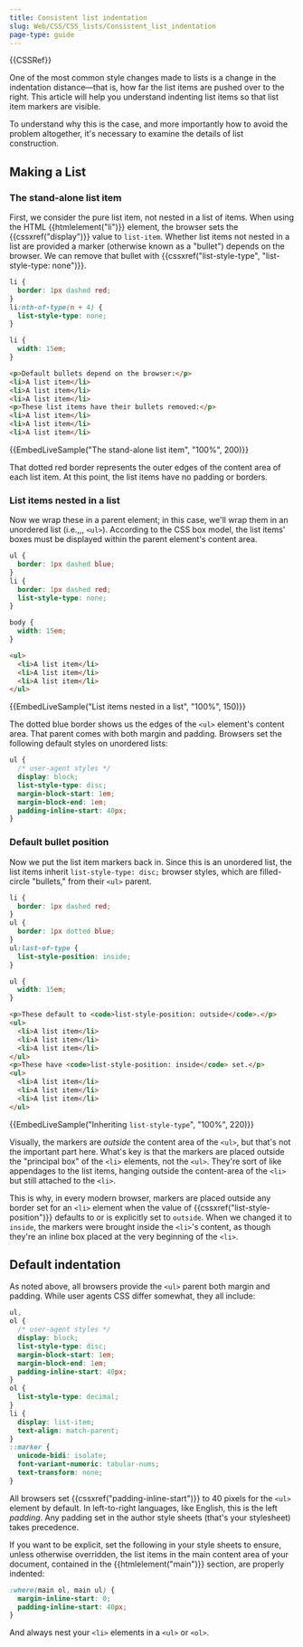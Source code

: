 ```yaml
---
title: Consistent list indentation
slug: Web/CSS/CSS_lists/Consistent_list_indentation
page-type: guide
---
```


{{CSSRef}}

One of the most common style changes made to lists is a change in the indentation distance—that is, how far the list items are pushed over to the right. This article will help you understand indenting list items so that list item markers are visible.

To understand why this is the case, and more importantly how to avoid the problem altogether, it's necessary to examine the details of list construction.

## Making a List

### The stand-alone list item

First, we consider the pure list item, not nested in a list of items. When using the HTML {{htmlelement("li")}} element, the browser sets the {{cssxref("display")}} value to `list-item`. Whether list items not nested in a list are provided a marker (otherwise known as a "bullet") depends on the browser. We can remove that bullet with {{cssxref("list-style-type", "list-style-type: none")}}.

```css
li {
  border: 1px dashed red;
}
li:nth-of-type(n + 4) {
  list-style-type: none;
}
```

```css hidden
li {
  width: 15em;
}
```

```html hidden
<p>Default bullets depend on the browser:</p>
<li>A list item</li>
<li>A list item</li>
<li>A list item</li>
<p>These list items have their bullets removed:</p>
<li>A list item</li>
<li>A list item</li>
<li>A list item</li>
```

{{EmbedLiveSample("The stand-alone list item", "100%", 200)}}

That dotted red border represents the outer edges of the content area of each list item. At this point, the list items have no padding or borders.

### List items nested in a list

Now we wrap these in a parent element; in this case, we'll wrap them in an unordered list (i.e.,,, `<ul>`). According to the CSS box model, the list items' boxes must be displayed within the parent element's content area.

```css
ul {
  border: 1px dashed blue;
}
li {
  border: 1px dashed red;
  list-style-type: none;
}
```

```css hidden
body {
  width: 15em;
}
```

```html hidden
<ul>
  <li>A list item</li>
  <li>A list item</li>
  <li>A list item</li>
</ul>
```

{{EmbedLiveSample("List items nested in a list", "100%", 150)}}

The dotted blue border shows us the edges of the `<ul>` element's content area. That parent comes with both margin and padding. Browsers set the following default styles on unordered lists:

```css
ul {
  /* user-agent styles */
  display: block;
  list-style-type: disc;
  margin-block-start: 1em;
  margin-block-end: 1em;
  padding-inline-start: 40px;
}
```

### Default bullet position

Now we put the list item markers back in. Since this is an unordered list, the list items inherit `list-style-type: disc;` browser styles, which are filled-circle "bullets," from their `<ul>` parent.

```css
li {
  border: 1px dashed red;
}
ul {
  border: 1px dotted blue;
}
ul:last-of-type {
  list-style-position: inside;
}
```

```css hidden
ul {
  width: 15em;
}
```

```html hidden
<p>These default to <code>list-style-position: outside</code>.</p>
<ul>
  <li>A list item</li>
  <li>A list item</li>
  <li>A list item</li>
</ul>
<p>These have <code>list-style-position: inside</code> set.</p>
<ul>
  <li>A list item</li>
  <li>A list item</li>
  <li>A list item</li>
</ul>
```

{{EmbedLiveSample("Inheriting `list-style-type`", "100%", 220)}}

Visually, the markers are _outside_ the content area of the `<ul>`, but that's not the important part here. What's key is that the markers are placed outside the "principal box" of the `<li>` elements, not the `<ul>`. They're sort of like appendages to the list items, hanging outside the content-area of the `<li>` but still attached to the `<li>`.

This is why, in every modern browser, markers are placed outside any border set for an `<li>` element when the value of {{cssxref("list-style-position")}} defaults to or is explicitly set to `outside`. When we changed it to `inside`, the markers were brought inside the `<li>`'s content, as though they're an inline box placed at the very beginning of the `<li>`.

## Default indentation

As noted above, all browsers provide the `<ul>` parent both margin and padding. While user agents CSS differ somewhat, they all include:

```css
ul,
ol {
  /* user-agent styles */
  display: block;
  list-style-type: disc;
  margin-block-start: 1em;
  margin-block-end: 1em;
  padding-inline-start: 40px;
}
ol {
  list-style-type: decimal;
}
li {
  display: list-item;
  text-align: match-parent;
}
::marker {
  unicode-bidi: isolate;
  font-variant-numeric: tabular-nums;
  text-transform: none;
}
```

All browsers set {{cssxref("padding-inline-start")}} to 40 pixels for the `<ul>` element by default. In left-to-right languages, like English, this is the left _padding_. Any padding set in the author style sheets (that's your stylesheet) takes precedence.

If you want to be explicit, set the following in your style sheets to ensure, unless otherwise overridden, the list items in the main content area of your document, contained in the {{htmlelement("main")}} section, are properly indented:

```css
:where(main ol, main ul) {
  margin-inline-start: 0;
  padding-inline-start: 40px;
}
```

And always nest your `<li>` elements in a `<ul>` or `<ol>`.

